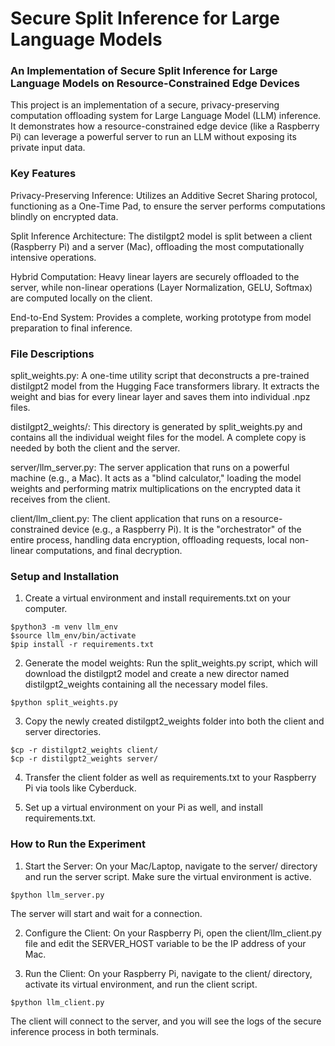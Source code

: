 # Secure Split Inference for Large Language Models
### An Implementation of Secure Split Inference for Large Language Models on Resource-Constrained Edge Devices

This project is an implementation of a secure, privacy-preserving computation offloading system for Large Language Model (LLM) inference. It demonstrates how a resource-constrained edge device (like a Raspberry Pi) can leverage a powerful server to run an LLM without exposing its private input data.

### Key Features
Privacy-Preserving Inference: Utilizes an Additive Secret Sharing protocol, functioning as a One-Time Pad, to ensure the server performs computations blindly on encrypted data.

Split Inference Architecture: The distilgpt2 model is split between a client (Raspberry Pi) and a server (Mac), offloading the most computationally intensive operations.

Hybrid Computation: Heavy linear layers are securely offloaded to the server, while non-linear operations (Layer Normalization, GELU, Softmax) are computed locally on the client.

End-to-End System: Provides a complete, working prototype from model preparation to final inference.

### File Descriptions
split_weights.py: A one-time utility script that deconstructs a pre-trained distilgpt2 model from the Hugging Face transformers library. It extracts the weight and bias for every linear layer and saves them into individual .npz files.

distilgpt2_weights/: This directory is generated by split_weights.py and contains all the individual weight files for the model. A complete copy is needed by both the client and the server.

server/llm_server.py: The server application that runs on a powerful machine (e.g., a Mac). It acts as a "blind calculator," loading the model weights and performing matrix multiplications on the encrypted data it receives from the client.

client/llm_client.py: The client application that runs on a resource-constrained device (e.g., a Raspberry Pi). It is the "orchestrator" of the entire process, handling data encryption, offloading requests, local non-linear computations, and final decryption.

### Setup and Installation
1. Create a virtual environment and install requirements.txt on your computer.

```
$python3 -m venv llm_env
$source llm_env/bin/activate
$pip install -r requirements.txt
```

2. Generate the model weights: Run the split_weights.py script, which will download the distilgpt2 model and create a new director named distilgpt2_weights containing all the necessary model files.

`$python split_weights.py`

3. Copy the newly created distilgpt2_weights folder into both the client and server directories.

```
$cp -r distilgpt2_weights client/
$cp -r distilgpt2_weights server/
```

4. Transfer the client folder as well as requirements.txt to your Raspberry Pi via tools like Cyberduck.

5. Set up a virtual environment on your Pi as well, and install requirements.txt.

### How to Run the Experiment
1. Start the Server: On your Mac/Laptop, navigate to the server/ directory and run the server script. Make sure the virtual environment is active.

`$python llm_server.py`

The server will start and wait for a connection.

2. Configure the Client: On your Raspberry Pi, open the client/llm_client.py file and edit the SERVER_HOST variable to be the IP address of your Mac.

3. Run the Client: On your Raspberry Pi, navigate to the client/ directory, activate its virtual environment, and run the client script.

`$python llm_client.py`

The client will connect to the server, and you will see the logs of the secure inference process in both terminals.
